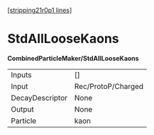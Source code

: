 [[stripping21r0p1 lines]](./stripping21r0p1-index)

# StdAllLooseKaons

**CombinedParticleMaker/StdAllLooseKaons**

|                 |                    |
|-----------------|--------------------|
| Inputs          | []               |
| Input           | Rec/ProtoP/Charged |
| DecayDescriptor | None               |
| Output          | None               |
| Particle        | kaon               |
